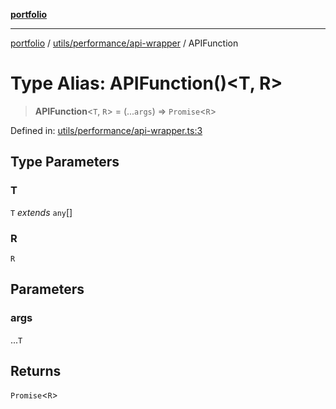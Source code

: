 [**portfolio**](../../../../README.md)

***

[portfolio](../../../../modules.md) / [utils/performance/api-wrapper](../README.md) / APIFunction

# Type Alias: APIFunction()\<T, R\>

> **APIFunction**\<`T`, `R`\> = (...`args`) => `Promise`\<`R`\>

Defined in: [utils/performance/api-wrapper.ts:3](https://github.com/tnorlund/Portfolio/blob/0c7990123b9ff5f0106dafbd50a92a0be74c2953/portfolio/utils/performance/api-wrapper.ts#L3)

## Type Parameters

### T

`T` *extends* `any`[]

### R

`R`

## Parameters

### args

...`T`

## Returns

`Promise`\<`R`\>
